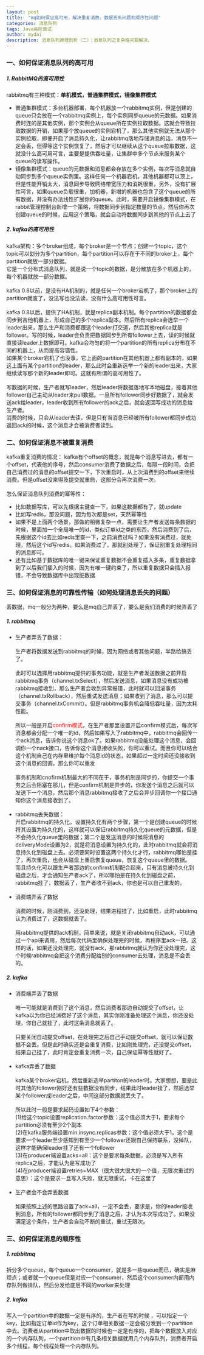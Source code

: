 ```yaml
---
layout: post
title:  "mq如何保证高可用，解决重复消费、数据丢失问题和顺序性问题"
categories: 消息队列
tags: Java高阶面试
author: mydai
description: 消息队列原理剖析（二）：消息队列之复杂性问题解决。
---
```



### 一、如何保证消息队列的高可用
##### 1. RabbitMQ的高可用性
rabbitmq有三种模式：**单机模式，普通集群模式，镜像集群模式**
- 普通集群模式：多台机器部署，每个机器放一个rabbitmq实例，但是创建的queue只会放在一个rabbitmq实例上，每个实例同步queue的元数据。如果消费时连的是其他实例，那个实例会从queue所在实例拉取数据。这就会导致拉取数据的开销，如果那个放queue的实例宕机了，那么其他实例就无法从那个实例拉取，即便开启了消息持久化，让rabbitmq落地存储消息的话，消息不一定会丢，但得等这个实例恢复了，然后才可以继续从这个queue拉取数据，这就没什么高可用可言，主要是提供吞吐量，让集群中多个节点来服务某个queue的读写操作。
- 镜像集群模式：queue的元数据和消息都会存放在多个实例，每次写消息就自动同步到多个queue实例里。这样任何一个机器宕机，其他机器都可以顶上，但是性能开销太大，消息同步导致网络带宽压力和消耗很重，另外，没有扩展性可言，如果queue负载很重，加机器，新增的机器也包含了这个queue的所有数据，并没有办法线性扩展你的queue。此时，需要开启镜像集群模式，在rabbit管理控制台新增一个策略，将数据同步到指定数量的节点，然后你再次创建queue的时候，应用这个策略，就会自动将数据同步到其他的节点上去了
##### 2. kafka的高可用性
kafka架构：多个broker组成，每个broker是一个节点；创建一个topic，这个topic可以划分为多个partition，每个partition可以存在于不同的broker上，每个partition就放一部分数据。<br/>
它是一个分布式消息队列，就是说一个topic的数据，是分散放在多个机器上的，每个机器就放一部分数据。<br/><br/>
kafka 0.8以前，是没有HA机制的，就是任何一个broker宕机了，那个broker上的partition就废了，没法写也没法读，没有什么高可用性可言。<br/><br/>
kafka 0.8以后，提供了HA机制，就是replica副本机制。每个partition的数据都会同步到吉他机器上，形成自己的多个replica副本。然后所有replica会选举一个leader出来，那么生产和消费都跟这个leader打交道，然后其他replica就是follower。写的时候，leader会负责把数据同步到所有follower上去，读的时候就直接读leader上数据即可。kafka会均匀的将一个partition的所有replica分布在不同的机器上，从而提高容错性。<br/>
如果某个broker宕机了也没事，它上面的partition在其他机器上都有副本的，如果这上面有某个partition的leader，那么此时会重新选举一个新的leader出来，大家继续读写那个新的leader即可。这就有所谓的高可用性了。<br/><br/>
写数据的时候，生产者就写leader，然后leader将数据落地写本地磁盘，接着其他follower自己主动从leader来pull数据。一旦所有follower同步好数据了，就会发送ack给leader，leader收到所有follower的ack之后，就会返回写成功的消息给生产者。<br/>
消费的时候，只会从leader去读，但是只有当消息已经被所有follower都同步成功返回ack的时候，这个消息才会被消费者读到。


### 二、如何保证消息不被重复消费
kafka重复消费的情况：
kafka有个offset的概念，就是每个消息写进去，都有一个offset，代表他的序号，然后consumer消费了数据之后，每隔一段时间，会把自己消费过的消息的offset提交一下，下次重启时，从上次消费到的offset来继续消费。但是offset没来得及提交就重启，这部分会再次消费一次。<br/><br/>
怎么保证消息队列消费的幂等性：
- 比如数据写库，可以先根据主键查一下，如果这数据都有了，就update
- 比如写redis，那没问题，因为每次都是set，天然幂等性
- 如果不是上面两个场景，那做的稍微复杂一点，需要让生产者发送每条数据的时候，里面加一个全局唯一的id，类似订单id之类的东西，然后消费到了后，先根据这个id去比如redis里查一下，之前消费过吗？如果没有消费过，就处理，然后这个id写redis。如果消费过了，那就别处理了，保证别重复处理相同的消息即可。
- 还有比如基于数据库的唯一键来保证重复数据不会重复插入多条，重复数据拿到了以后我们插入的时候，因为有唯一键约束了，所以重复数据只会插入报错，不会导致数据库中出现脏数据

### 三、如何保证消息的可靠性传输（如何处理消息丢失的问题）
丢数据，mq一般分为两种，要么是mq自己弄丢了，要么是我们消费的时候弄丢了
##### 1. rabbitmq
- 生产者弄丢了数据：<br/><br/>
生产者将数据发送到rabbitmq的时候，因为网络或者其他问题，半路给搞丢了。<br/><br/>
此时可以选择用rabbitmq提供的事务功能，就是生产者发送数据之前开启rabbitmq事务（channel.txSelect），然后发送消息，如果消息没有成功被rabbitmq接收到，那么生产者会收到异常报错，此时就可以回滚事务（channel.txRollback），然后重试发送消息；如果收到了消息，那么可以提交事务（channel.txCommit）。但是rabbitmq事务机会降低吞吐量，因为太耗性能。<br/><br/>
所以一般是开启<span style="color:red">confirm模式</span>，在生产者那里设置开启confirm模式后，每次写消息都会分配一个唯一的id，然后如果写入了rabbitmq中，rabbitmq会回传一个ack消息，告诉你说这个消息ok了。如果rabbitmq没能处理这个消息，会回调你一个nack接口，告诉你这个消息接收失败，你可以重试。而且你可以结合这个机制自己在内存里维护每个消息id的状态，如果超过一定时间还没接收到这个消息的回调，那么你可以重发<br/><br/>
事务机制和cnofirm机制最大的不同在于，事务机制是同步的，你提交一个事务之后会阻塞在那儿，但是confirm机制是异步的，你发送个消息之后就可以发送下一个消息，然后那个消息rabbitmq接收了之后会异步回调你一个接口通知你这个消息接收到了。<br/><br/>
- rabbitmq丢失数据：<br/>
开启rabbitmq的持久化。设置持久化有两个步骤，第一个是创建queue的时候将其设置为持久化的，这样就可以保证rabbitmq持久化queue的元数据，但是不会持久化queue里的数据；第二个是发送消息的时候将消息的deliveryMode设置为2，就是将消息设置为持久化的，此时rabbitmq就会将消息持久化到磁盘上去。必须要同时设置这两个持久化才行，rabbitmq哪怕是挂了，再次重启，也会从磁盘上重启恢复queue，恢复这个queue里的数据。<br/>
而且持久化可以跟生产者那边的confirm机制配合起来，只有消息被持久化到磁盘之后，才会通知生产者ack了，所以哪怕是在持久化到磁盘之前，rabbitmq挂了，数据丢了，生产者收不到ack，你也是可以自己重发的。<br/><br/>
- 消费端弄丢了数据<br/><br/>
消费的时候，刚消费到，还没处理，结果进程挂了，比如重启，此时rabbitmq认为消费过了，这数据就丢了。<br/><br/>
用rabbitmq提供的ack机制，简单来说，就是关闭rabbitmq自动ack，可以通过一个api来调用，然后每次代码里确保处理完的时候，再程序里ack一把。这样的话，如果还没处理完，就没有ack，那rabbitmq就认为你还没处理完，这个时候rabbitmq会把这个消费分配给别的consumer去处理，消息是不会丢的。

##### 2. kafka
- 消费端弄丢了数据<br/><br/>
唯一可能就是消费到了这个消息，然后消费者那边自动提交了offset，让kafka以为你已经消费好了这个消息，其实你刚准备处理这个消息，你还没处理，你自己就挂了，此时这条消息就丢了。<br/><br/>
只要关闭自动提交offset，在处理完之后自己手动提交offset，就可以保证数据不会丢。但是此时确实还是会重复消费，比如刚处理完，还没提交offset，结果自己挂了，此时肯定会重复消费一次，自己保证幂等性就好了。<br/><br/>
- kafka弄丢了数据<br/><br/>
kafka某个broker宕机，然后重新选举partiton的leader时。大家想想，要是此时其他的follower刚好还有些数据没有同步，结果此时leader挂了，然后选举某个follower成leader之后，中间这部分数据就丢失了。<br/><br/>
所以此时一般是要求起码设置如下4个参数：<br/>
(1)给这个topic设置replication.factor参数：这个值必须大于1，要求每个partition必须有至少2个副本<br/>
(2)在kafka服务端设置min.insync.replicas参数：这个值必须大于1，这个是要求一个leader至少感知到有至少一个follower还跟自己保持联系，没掉队，这样才能确保leader挂了还有一个follower<br/>
(3)在producer端设置acks=all：这个是要求每条数据，必须是写入所有replica之后，才能认为是写成功了<br/>
(4)在producer端设置retries=MAX（很大很大很大的一个值，无限次重试的意思）：这个是要求一旦写入失败，就无限重试，卡在这里了<br/><br/>
- 生产者会不会弄丢数据<br/><br/>
如果按照上述的思路设置了ack=all，一定不会丢，要求是，你的leader接收到消息，所有的follower都同步到了消息之后，才认为本次写成功了。如果没满足这个条件，生产者会自动不断的重试，重试无限次。

### 三、如何保证消息的顺序性
##### 1. rabbitmq
拆分多个queue，每个queue一个consumer，就是多一些queue而已，确实是麻烦点；或者就一个queue但是对应一个consumer，然后这个consumer内部用内存队列做排队，然后分发给底层不同的worker来处理
##### 2. kafka
写入一个partition中的数据一定是有序的，生产者在写的时候 ，可以指定一个key，比如指定订单id作为key，这个订单相关数据一定会被分发到一个partition中去。消费者从partition中取出数据的时候也一定是有序的，把每个数据放入对应的一个内存队列，一个partition中有几条相关数据就用几个内存队列，消费者开启多个线程，每个线程处理一个内存队列。

